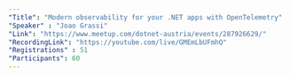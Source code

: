 ```yaml
---
"Title": "Modern observability for your .NET apps with OpenTelemetry"
"Speaker" : "Joao Grassi"
"Link": "https://www.meetup.com/dotnet-austria/events/287926629/"
"RecordingLink": "https://youtube.com/live/GMEmLbUFmhQ"
"Registrations" : 51
"Participants": 60
---
```

